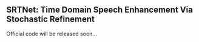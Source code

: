 <!-- [Apache License 2.0](https://github.com/zhibinQiu/SRTNet/LICENSE) -->
## SRTNet: Time Domain Speech Enhancement Via Stochastic Refinement

Official code will be released soon...
